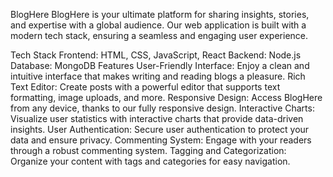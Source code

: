 BlogHere
BlogHere is your ultimate platform for sharing insights, stories, and expertise with a global audience. Our web application is built with a modern tech stack, ensuring a seamless and engaging user experience.

Tech Stack
Frontend: HTML, CSS, JavaScript, React
Backend: Node.js
Database: MongoDB
Features
User-Friendly Interface: Enjoy a clean and intuitive interface that makes writing and reading blogs a pleasure.
Rich Text Editor: Create posts with a powerful editor that supports text formatting, image uploads, and more.
Responsive Design: Access BlogHere from any device, thanks to our fully responsive design.
Interactive Charts: Visualize user statistics with interactive charts that provide data-driven insights.
User Authentication: Secure user authentication to protect your data and ensure privacy.
Commenting System: Engage with your readers through a robust commenting system.
Tagging and Categorization: Organize your content with tags and categories for easy navigation.
